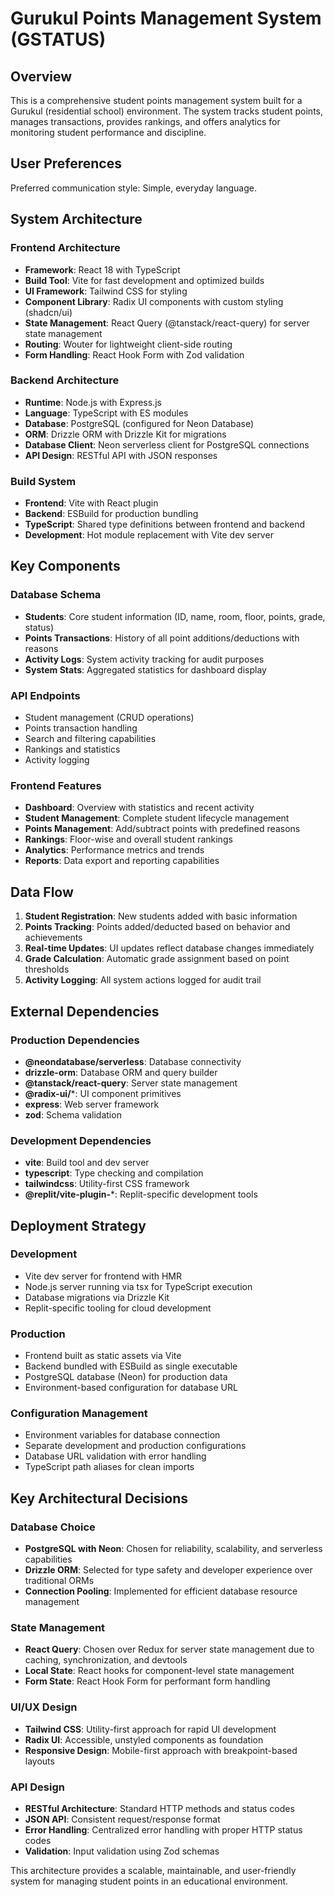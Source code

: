 # Gurukul Points Management System (GSTATUS)

## Overview

This is a comprehensive student points management system built for a Gurukul (residential school) environment. The system tracks student points, manages transactions, provides rankings, and offers analytics for monitoring student performance and discipline.

## User Preferences

Preferred communication style: Simple, everyday language.

## System Architecture

### Frontend Architecture
- **Framework**: React 18 with TypeScript
- **Build Tool**: Vite for fast development and optimized builds
- **UI Framework**: Tailwind CSS for styling
- **Component Library**: Radix UI components with custom styling (shadcn/ui)
- **State Management**: React Query (@tanstack/react-query) for server state management
- **Routing**: Wouter for lightweight client-side routing
- **Form Handling**: React Hook Form with Zod validation

### Backend Architecture
- **Runtime**: Node.js with Express.js
- **Language**: TypeScript with ES modules
- **Database**: PostgreSQL (configured for Neon Database)
- **ORM**: Drizzle ORM with Drizzle Kit for migrations
- **Database Client**: Neon serverless client for PostgreSQL connections
- **API Design**: RESTful API with JSON responses

### Build System
- **Frontend**: Vite with React plugin
- **Backend**: ESBuild for production bundling
- **TypeScript**: Shared type definitions between frontend and backend
- **Development**: Hot module replacement with Vite dev server

## Key Components

### Database Schema
- **Students**: Core student information (ID, name, room, floor, points, grade, status)
- **Points Transactions**: History of all point additions/deductions with reasons
- **Activity Logs**: System activity tracking for audit purposes
- **System Stats**: Aggregated statistics for dashboard display

### API Endpoints
- Student management (CRUD operations)
- Points transaction handling
- Search and filtering capabilities
- Rankings and statistics
- Activity logging

### Frontend Features
- **Dashboard**: Overview with statistics and recent activity
- **Student Management**: Complete student lifecycle management
- **Points Management**: Add/subtract points with predefined reasons
- **Rankings**: Floor-wise and overall student rankings
- **Analytics**: Performance metrics and trends
- **Reports**: Data export and reporting capabilities

## Data Flow

1. **Student Registration**: New students added with basic information
2. **Points Tracking**: Points added/deducted based on behavior and achievements
3. **Real-time Updates**: UI updates reflect database changes immediately
4. **Grade Calculation**: Automatic grade assignment based on point thresholds
5. **Activity Logging**: All system actions logged for audit trail

## External Dependencies

### Production Dependencies
- **@neondatabase/serverless**: Database connectivity
- **drizzle-orm**: Database ORM and query builder
- **@tanstack/react-query**: Server state management
- **@radix-ui/***: UI component primitives
- **express**: Web server framework
- **zod**: Schema validation

### Development Dependencies
- **vite**: Build tool and dev server
- **typescript**: Type checking and compilation
- **tailwindcss**: Utility-first CSS framework
- **@replit/vite-plugin-***: Replit-specific development tools

## Deployment Strategy

### Development
- Vite dev server for frontend with HMR
- Node.js server running via tsx for TypeScript execution
- Database migrations via Drizzle Kit
- Replit-specific tooling for cloud development

### Production
- Frontend built as static assets via Vite
- Backend bundled with ESBuild as single executable
- PostgreSQL database (Neon) for production data
- Environment-based configuration for database URL

### Configuration Management
- Environment variables for database connection
- Separate development and production configurations
- Database URL validation with error handling
- TypeScript path aliases for clean imports

## Key Architectural Decisions

### Database Choice
- **PostgreSQL with Neon**: Chosen for reliability, scalability, and serverless capabilities
- **Drizzle ORM**: Selected for type safety and developer experience over traditional ORMs
- **Connection Pooling**: Implemented for efficient database resource management

### State Management
- **React Query**: Chosen over Redux for server state management due to caching, synchronization, and devtools
- **Local State**: React hooks for component-level state management
- **Form State**: React Hook Form for performant form handling

### UI/UX Design
- **Tailwind CSS**: Utility-first approach for rapid UI development
- **Radix UI**: Accessible, unstyled components as foundation
- **Responsive Design**: Mobile-first approach with breakpoint-based layouts

### API Design
- **RESTful Architecture**: Standard HTTP methods and status codes
- **JSON API**: Consistent request/response format
- **Error Handling**: Centralized error handling with proper HTTP status codes
- **Validation**: Input validation using Zod schemas

This architecture provides a scalable, maintainable, and user-friendly system for managing student points in an educational environment.